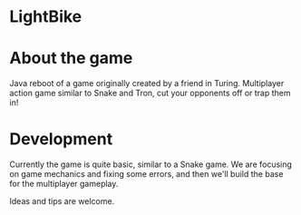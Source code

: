 # LightBike

# About the game

Java reboot of a game originally created by a friend in Turing. 
Multiplayer action game similar to Snake and Tron, cut your opponents off or trap them in!

# Development

Currently the game is quite basic, similar to a Snake game. We are focusing on game mechanics and fixing some errors, and then we'll build the base for the multiplayer gameplay.

Ideas and tips are welcome.
